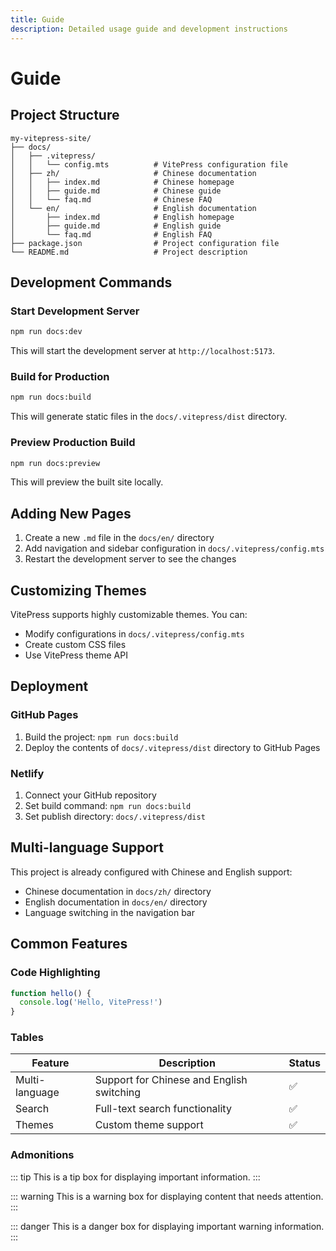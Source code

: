 ```yaml
---
title: Guide
description: Detailed usage guide and development instructions
---
```


# Guide

## Project Structure

```
my-vitepress-site/
├── docs/
│   ├── .vitepress/
│   │   └── config.mts          # VitePress configuration file
│   ├── zh/                     # Chinese documentation
│   │   ├── index.md            # Chinese homepage
│   │   ├── guide.md            # Chinese guide
│   │   └── faq.md              # Chinese FAQ
│   └── en/                     # English documentation
│       ├── index.md            # English homepage
│       ├── guide.md            # English guide
│       └── faq.md              # English FAQ
├── package.json                # Project configuration file
└── README.md                   # Project description
```

## Development Commands

### Start Development Server

```bash
npm run docs:dev
```

This will start the development server at `http://localhost:5173`.

### Build for Production

```bash
npm run docs:build
```

This will generate static files in the `docs/.vitepress/dist` directory.

### Preview Production Build

```bash
npm run docs:preview
```

This will preview the built site locally.

## Adding New Pages

1. Create a new `.md` file in the `docs/en/` directory
2. Add navigation and sidebar configuration in `docs/.vitepress/config.mts`
3. Restart the development server to see the changes

## Customizing Themes

VitePress supports highly customizable themes. You can:

- Modify configurations in `docs/.vitepress/config.mts`
- Create custom CSS files
- Use VitePress theme API

## Deployment

### GitHub Pages

1. Build the project: `npm run docs:build`
2. Deploy the contents of `docs/.vitepress/dist` directory to GitHub Pages

### Netlify

1. Connect your GitHub repository
2. Set build command: `npm run docs:build`
3. Set publish directory: `docs/.vitepress/dist`

## Multi-language Support

This project is already configured with Chinese and English support:

- Chinese documentation in `docs/zh/` directory
- English documentation in `docs/en/` directory
- Language switching in the navigation bar

## Common Features

### Code Highlighting

```javascript
function hello() {
  console.log('Hello, VitePress!')
}
```

### Tables

| Feature | Description | Status |
|---------|-------------|--------|
| Multi-language | Support for Chinese and English switching | ✅ |
| Search | Full-text search functionality | ✅ |
| Themes | Custom theme support | ✅ |

### Admonitions

::: tip
This is a tip box for displaying important information.
:::

::: warning
This is a warning box for displaying content that needs attention.
:::

::: danger
This is a danger box for displaying important warning information.
:::
